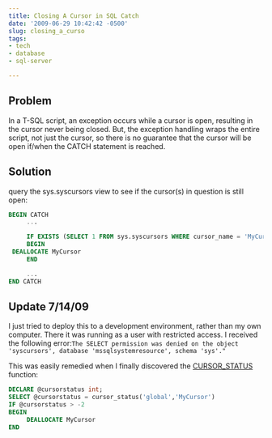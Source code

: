 ```yaml
---
title: Closing A Cursor in SQL Catch
date: '2009-06-29 10:42:42 -0500'
slug: closing_a_curso
tags:
- tech
- database
- sql-server

---
```


## Problem

In a T-SQL script, an exception occurs while a cursor is open,
resulting in the cursor never being closed. But, the exception handling wraps
the entire script, not just the cursor, so there is no guarantee that the cursor
will be open if/when the CATCH statement is reached.

## Solution

query the sys.syscursors view to see if the cursor(s) in question
is still open:

<!-- truncate -->

```sql
BEGIN CATCH
     ...

     IF EXISTS (SELECT 1 FROM sys.syscursors WHERE cursor_name = 'MyCursor')
     BEGIN
 DEALLOCATE MyCursor
     END

     ...
END CATCH
```

## Update 7/14/09

I just tried to deploy this to a development environment, rather than my own
computer. There it was running as a user with restricted access. I received the
following error:`The SELECT permission was denied on the object 'syscursors',
database 'mssqlsystemresource', schema 'sys'."`

This was easily remedied when I finally discovered the [CURSOR_STATUS](https://technet.microsoft.com/en-us/library/ms177609.aspx)
function:

```sql
DECLARE @cursorstatus int;
SELECT @cursorstatus = cursor_status('global','MyCursor')
IF @cursorstatus > -2
BEGIN
     DEALLOCATE MyCursor
END
```
